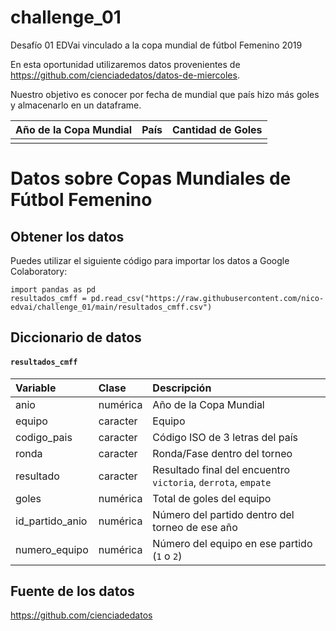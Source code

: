 # challenge_01
Desafío 01 EDVai vinculado a la copa mundial de fútbol Femenino 2019 


En esta oportunidad utilizaremos datos provenientes de https://github.com/cienciadedatos/datos-de-miercoles.

Nuestro objetivo es conocer por fecha de mundial que país hizo más goles y almacenarlo en un dataframe.

|Año de la Copa Mundial       |País               |Cantidad de Goles |
|:--------------|:-------------------|:-----------|
|  |  |  |


# Datos sobre Copas Mundiales de Fútbol Femenino

## Obtener los datos

Puedes utilizar el siguiente código para importar los datos a Google Colaboratory:

```
import pandas as pd 
resultados_cmff = pd.read_csv("https://raw.githubusercontent.com/nico-edvai/challenge_01/main/resultados_cmff.csv")
```

## Diccionario de datos

#### `resultados_cmff`

|Variable       |Clase               |Descripción |
|:--------------|:-------------------|:-----------|
| anio | numérica | Año de la Copa Mundial |
| equipo | caracter | Equipo  |
| codigo_pais | caracter | Código ISO de 3 letras del país |
| ronda | caracter | Ronda/Fase dentro del torneo |
| resultado | caracter | Resultado final del encuentro `victoria`, `derrota`, `empate` |
| goles | numérica | Total de goles del equipo |
| id_partido_anio | numérica | Número del partido dentro del torneo de ese año |
| numero_equipo | numérica | Número del equipo en ese partido (`1` o `2`) |

## Fuente de los datos

https://github.com/cienciadedatos
